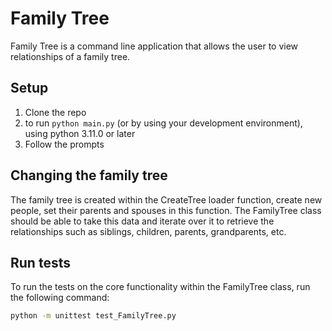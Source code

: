 # Family Tree

Family Tree is a command line application that allows the user to view relationships of a family tree.

## Setup

1. Clone the repo
2. to run `python main.py` (or by using your development environment), using python 3.11.0 or later
3. Follow the prompts

## Changing the family tree

The family tree is created within the CreateTree loader function, create new people, set their parents and spouses in this function. The FamilyTree class should be able to take this data and iterate over it to retrieve the relationships such as siblings, children, parents, grandparents, etc.

## Run tests

To run the tests on the core functionality within the FamilyTree class, run the following command:

```sh
python -m unittest test_FamilyTree.py
```
